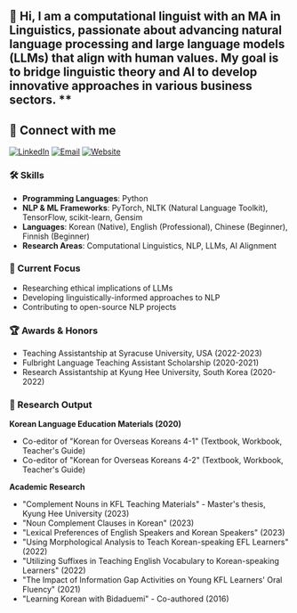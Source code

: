 ## 👋 Hi, I am a computational linguist with an MA in Linguistics, passionate about advancing natural language processing and large language models (LLMs) that align with human values. My goal is to bridge linguistic theory and AI to develop innovative approaches in various business sectors. **

## 🤝 Connect with me
[![LinkedIn](https://img.shields.io/badge/LinkedIn-%230A66C2.svg?style=flat&logo=linkedin&logoColor=white)](https://www.linkedin.com/in/sungwon-dae)
[![Email](https://img.shields.io/badge/Email-%23EA4335?style=flat&logo=gmail&logoColor=white)](mailto:https://swdora.wordpress.com)
[![Website](https://img.shields.io/badge/Website-%2321759B?style=flat&logo=wordpress&logoColor=white)](https://swdora.wordpress.com)

### 🛠 Skills
- **Programming Languages**: Python
- **NLP & ML Frameworks**: PyTorch, NLTK (Natural Language Toolkit), TensorFlow, scikit-learn, Gensim
- **Languages**: Korean (Native), English (Professional), Chinese (Beginner), Finnish (Beginner)
- **Research Areas**: Computational Linguistics, NLP, LLMs, AI Alignment

### 🎯 Current Focus
- Researching ethical implications of LLMs
- Developing linguistically-informed approaches to NLP
- Contributing to open-source NLP projects

### 🏆 Awards & Honors
- Teaching Assistantship at Syracuse University, USA (2022-2023)
- Fulbright Language Teaching Assistant Scholarship (2020-2021)
- Research Assistantship at Kyung Hee University, South Korea (2020-2022)

### 📝 Research Output

**Korean Language Education Materials (2020)**
- Co-editor of "Korean for Overseas Koreans 4-1" (Textbook, Workbook, Teacher's Guide)
- Co-editor of "Korean for Overseas Koreans 4-2" (Textbook, Workbook, Teacher's Guide)

**Academic Research**
- "Complement Nouns in KFL Teaching Materials" - Master's thesis, Kyung Hee University (2023)
- "Noun Complement Clauses in Korean" (2023)
- "Lexical Preferences of English Speakers and Korean Speakers" (2023)
- "Using Morphological Analysis to Teach Korean-speaking EFL Learners" (2022)
- "Utilizing Suffixes in Teaching English Vocabulary to Korean-speaking Learners" (2022)
- "The Impact of Information Gap Activities on Young KFL Learners' Oral Fluency" (2021)
- "Learning Korean with Bidaduemi" - Co-authored (2016)
